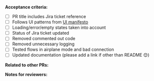 **Acceptance criteria:**  
- [ ] PR title includes Jira ticket reference
- [ ] Follows UI patterns from [UI manifesto](https://github.com/monstar-lab-oss/ui-manifesto)
- [ ] Loading/error/empty states taken into account
- [ ] Status of Jira ticket updated
- [ ] Removed commented out code  
- [ ] Removed unnecessary logging
- [ ] Tested flows in airplane mode and bad connection
- [ ] Updated documentation (please add a link if other than README 😊)

**Related to other PRs:**  

**Notes for reviewers:**  
